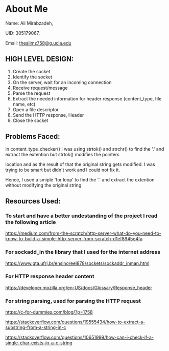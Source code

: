 # About Me
Name: Ali Mirabzadeh,

UID: 305179067,

Email: thealimz758@g.ucla.edu


## HIGH LEVEL DESIGN:

1. Create the socket
2. Identify the socket
3. On the server, wait for an incoming connection
4. Receive request/message
5. Parse the request
6. Extract the needed information for header response (content_type, file name, etc)
7. Open a file descriptor
8. Send the HTTP response, Header
9. Close the socket

## Problems Faced:
In content_type_checker() I was using strtok() and strchr() to find the '.' and extract the extention but strtok() modifies the pointers 

location and as the result of that the original string gets modified. I was trying to be smart but didn't work and I could not fix it. 

Hence, I used a smiple 'for loop' to find the '.' and extract the extention without modifying the original string


## Resources Used:

### To start and have a better undestanding of the project I read the following article

https://medium.com/from-the-scratch/http-server-what-do-you-need-to-know-to-build-a-simple-http-server-from-scratch-d1ef8945e4fa

### For sockadd_in the library that I used for the internet address  

https://www.gta.ufrj.br/ensino/eel878/sockets/sockaddr_inman.html

### For HTTP response header content

https://developer.mozilla.org/en-US/docs/Glossary/Response_header

### For string parsing, used for parsing the HTTP request

https://c-for-dummies.com/blog/?p=1758

https://stackoverflow.com/questions/19555434/how-to-extract-a-substring-from-a-string-in-c

https://stackoverflow.com/questions/10651999/how-can-i-check-if-a-single-char-exists-in-a-c-string